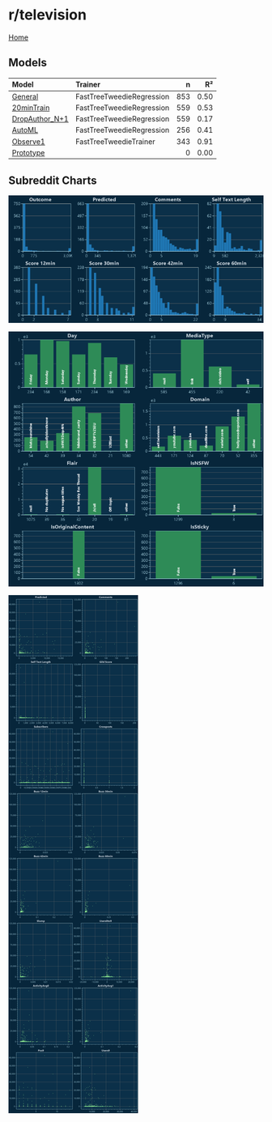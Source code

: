 # r/television

[Home](../index.md)

## Models

|Model|Trainer|n|R²|
|:---|:---|---:|---:|
|[General](models/guess_television_General.md)|FastTreeTweedieRegression|853|0.50|
|[20minTrain](models/guess_television_20minTrain.md)|FastTreeTweedieRegression|559|0.53|
|[DropAuthor_N+1](models/guess_television_DropAuthor_N+1.md)|FastTreeTweedieRegression|559|0.17|
|[AutoML](models/guess_television_AutoML.md)|FastTreeTweedieRegression|256|0.41|
|[Observe1](models/guess_television_Observe1.md)|FastTreeTweedieTrainer|343|0.91|
|[Prototype](models/guess_television_Prototype.md)||0|0.00|

## Subreddit Charts

![r/television Distributions](../images/guess_television_Distributions.png "r/television Distributions")

![r/television Categorical](../images/guess_television_Catagorical.png "r/television Categorical")

![r/television Correlation](../images/guess_television_Correlations.png "r/television Correlation")

